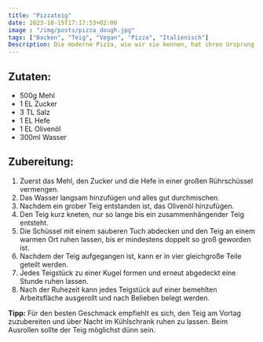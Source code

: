 ```yaml
---
title: "Pizzateig"
date: 2023-10-15T17:17:53+02:00
image : "/img/posts/pizza_dough.jpg"
tags: ["Backen", "Teig", "Vegan", "Pizza", "Italienisch"]
Description: Die moderne Pizza, wie wir sie kennen, hat ihren Ursprung im 19. Jahrhundert in Neapel, Italien. 🍕😊
---
```


## Zutaten:
- 500g Mehl
- 1 EL Zucker
- 3 TL Salz
- 1 EL Hefe
- 1 EL Olivenöl
- 300ml Wasser

## Zubereitung:
1. Zuerst das Mehl, den Zucker und die Hefe in einer großen Rührschüssel vermengen.
2. Das Wasser langsam hinzufügen und alles gut durchmischen.
3. Nachdem ein grober Teig entstanden ist, das Olivenöl hinzufügen.
4. Den Teig kurz kneten, nur so lange bis ein zusammenhängender Teig entsteht.
5. Die Schüssel mit einem sauberen Tuch abdecken und den Teig an einem warmen Ort ruhen lassen, bis er mindestens doppelt so groß geworden ist.
6. Nachdem der Teig aufgegangen ist, kann er in vier gleichgroße Teile geteilt werden.
7. Jedes Teigstück zu einer Kugel formen und erneut abgedeckt eine Stunde ruhen lassen.
8. Nach der Ruhezeit kann jedes Teigstück auf einer bemehlten Arbeitsfläche ausgerollt und nach Belieben belegt werden.

**Tipp:** Für den besten Geschmack empfiehlt es sich, den Teig am Vortag zuzubereiten und über Nacht im Kühlschrank ruhen zu lassen. Beim Ausrollen sollte der Teig möglichst dünn sein.

